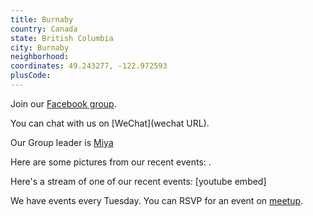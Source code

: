 ```yaml
---
title: Burnaby
country: Canada
state: British Columbia
city: Burnaby
neighborhood: 
coordinates: 49.243277, -122.972593
plusCode:
---
```

Join our [Facebook group](https://www.facebook.com/groups/free.code.camp.burnaby).

You can chat with us on [WeChat](wechat URL).

Our Group leader is [Miya](freecodecamp.org/miya)

Here are some pictures from our recent events:
![]().

Here's a stream of one of our recent events:
[youtube embed]

We have events every Tuesday. You can RSVP for an event on [meetup](meetupurl).
